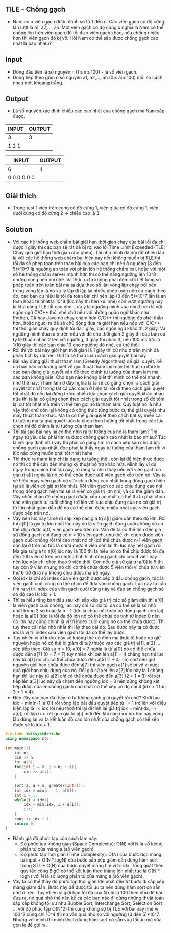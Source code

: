 ## TILE - Chồng gạch
- Nam có n viên gạch được đánh số từ 1 đến n. Các viên gạch có độ cứng lần lượt là a1, a2,..., an. Một viên gạch có độ cứng x nghĩa là Nam có thể chồng lên trên viên gạch đó tối đa x viên gạch khác, nếu chồng nhiều hơn thì viên gạch đó bị vỡ. Hỏi Nam có thể sắp được chồng gạch cao nhất là bao nhiêu?

## Input
- Dòng đầu tiên là số nguyên n (1 ≤ n ≤ 100) - là số viên gạch.
- Dòng tiếp theo gồm n số nguyên a1, a2,..., an (0 ≤ ai ≤ 100) mỗi số cách nhau một khoảng trắng.

## Output
- Là số nguyên xác định chiều cao cao nhất của chồng gạch mà Nam sắp được.

| INPUT | OUTPUT |
| ----- | ------ |
| 3     | 3      |
| 1 2 1 |        |

| INPUT       | OUTPUT |
| ----------- | ------ |
| 6           | 1      |
| 0 0 0 0 0 0 |        |

## Giải thích
- Trong test 1 viên trên cùng có độ cứng 1, viên giữa có độ cứng 1, viên dưới cùng có độ cứng 2 => chiều cao là 3.

## Solution
- Với các hệ thống web chấm bài giới hạn thời gian chạy của bài tối đa chỉ được 1 giây thì các bạn sẽ rất dễ bị rơi vào lỗi Time Limit Exceeded (TLE: Chạy quá giới hạn thời gian cho phép). Thì như mình đã nói rất nhiều lần là với các hệ thống web chấm bài hiện nay nếu không muốn bị TLE thì tối đa số phép toán trên toàn bài của các bạn chỉ nên ở ngưỡng (3 đến 5)*10^7 là ngưỡng an toàn với phần lớn hệ thống chấm bài, hoặc với một số hệ thống chấm server mạnh hơn thì có thể nâng ngưỡng lên 10^8 nhưng cũng hên xui nhé. Và thực ra ta không phải đếm chi tiết từng số phép toán trên toàn bài mà ta dựa theo số lần vòng lặp chạy bởi bên trong vòng lặp là nó xử lý lặp đi lặp lại nhiều phép toán nên cứ canh theo đó, các bạn cứ hiểu là tối đa toàn bài chỉ nên lặp (3 đến 5)*10^7 lần là an toàn hoặc tệ nhất là 10^8 (lúc này thì hên xui nhé) còn vượt ngưỡng này là khả năng TLE rất cao nhe. Lưu ý là ngưỡng mình vừa nói ở trên là với ngôn ngữ C/C++ thôi nhé chứ nếu với những ngôn ngữ khác như Python, C# hay Java nó chạy chậm hơn C/C++ thì ngưỡng đó phải thấp hơn, hoặc người ra đề sẽ chủ động đưa ra giới hạn nếu nộp với C/C++ thì thời gian chạy quy định tối đa 1 giây, các ngôn ngữ khác thì 2 giây. Và ngưỡng mình đưa ra ở trên nếu với đề cho thời gian 2 giây thì các bạn cứ tỷ lệ thuận nhân 2 lên với ngưỡng, 3 giây thì nhân 3, nếu 100 ms tức là 1/10 giây thì các bạn chia 10 cho ngưỡng đó nhé, cứ thế thôi.
- Rồi thì với bài này giới hạn thời gian là 1 giây thì cứ như ở trên mình đã phân tích kỹ rồi hen. Giờ ta sẽ thảo luận cách giải quyết bài này.
- Bài này dùng giải thuật tham lam (Greedy Algorithms) để giải quyết. Kể cả bạn nào có không biết về giải thuật tham lam này thì thực ra đôi khi các bạn đang giải quyết vấn đề theo chính tư tưởng của tham lam mà các bạn không biết. Cho bạn nào không biết thì mình có thể nói nhanh như thế này: Tham lam ở đây nghĩa là ta sẽ cố gắng chọn ra cách giải quyết tốt nhất trong tất cả các cách ở hiện tại rồi đi theo cách giải quyết tốt nhất đó nếu lại đứng trước nhiều lựa chọn cách giải quyết khác nhau nữa thì ta lại cố gắng chọn theo cách giải quyết tốt nhất trong số đó tóm lại cứ tốt nhất mà triển vì thế tên gọi nó là tham lam. Quy luật nó là như vậy thôi chứ còn lại không có công thức từng bước cụ thể giải quyết như mấy thuật toán khác. Mà ta có thể giải quyết theo cách bất kỳ miễn cái tư tưởng mà ta giải quyết luôn là chọn theo hướng tốt nhất trong các lựa chọn thì đó chính là tư tưởng của tham lam
- Thì tại sao bài này lại có thể nhìn ra tư tưởng của nó là tham lam? Thì ngay từ yêu cầu phải tìm ra được chồng gạch cao nhất là bao nhiêu? Tức là với quy định như vậy thì phải cố gắng tìm ra cách xếp sao cho được chồng gạch cao nhất, đọc phát là thấy ngay tư tưởng của tham lam rồi vì lúc nào cũng muốn phải tốt nhất hehe
- Thì thực ra tham lam chỉ là dạng tư tưởng thôi, còn lại để hiện thực được nó thì có thể cần đến những kỹ thuật bổ trợ khác nữa. Mình lấy ví dụ ngay trong chính bài tập này, rõ ràng ta nhìn thấy nếu với viên gạch có giá trị a[i] nghĩa là nó có thể chứa được a[i] viên gạch xếp trên nó. Vậy ta sẽ hiểu ngay viên gạch có sức chịu đựng cao nhất trong đống gạch hiện tại sẽ là viên có giá trị lớn nhất. Rồi viên gạch có sức chịu đựng cao nhì trong đống gạch hiện tại sẽ là viên có giá trị lớn nhì, và cứ thế giảm dần. Vậy chắc chắn để chồng gạch được xếp cao nhất có thể thì ta phải chọn các viên gạch từ cuối chồng trở lên với sức chịu đựng của nó có giá trị từ lớn nhất giảm dần để nó có thể chịu được nhiều nhất các viên gạch được xếp trên nó.
- Vậy nên lúc này ta sẽ đi sắp xếp các giá trị a[i] giảm dần theo độ lớn. Rồi thì a[0] là giá trị lớn nhất lúc này nó là viên gạch đứng cuối chồng và có thể chịu được a[0] viên gạch xếp trên nó. Vấn đề ta có thể tính đến giả sử đống gạch chỉ đang có n = 10 viên gạch, như thế khi chọn được viên gạch cuối chồng rồi thì cao nhất nó chỉ có thể chứa được n-1 viên gạch còn lại ở trên nó tức là chứa được 9 viên còn lại thì lúc này hết gạch rồi. Mà giả sử giá trị a[0] lúc này là 100 thì ta hiểu nó có thể chịu được tối đa đến 100 viên ở trên nó nhưng tình hình đống gạch chỉ còn 9 viên vậy nên lúc này chỉ chọn theo 9 viên thôi. Còn nếu giả sử giá trị a[0] là 5 thì tuy còn 9 viên nhưng nó chỉ có thể chứa được 5 viên thôi vì chứa từ viên thứ 6 trở đi là nó không chịu được mà bể ngay.
- Gọi idx là chỉ số index của viên gạch được xếp ở đầu chồng gạch, tức là viên gạch cuối cùng có thể chọn để đưa vào chồng gạch. Lúc này ta cần tìm ra vị trí index của viên gạch cuối cùng này và đáp án chồng gạch sẽ có độ cao là: idx + 1.
- Thì ta hiểu rằng ban đầu sau khi sắp xếp giá trị các số giảm dần thì a[0] là viên gạch cuối chồng, lúc này chỉ số idx tối đa có thể sẽ là số nhỏ nhất trong 2 số hoặc là n - 1 (tức là chứa hết toàn bộ đống gạch còn lại) hoặc là a[0] (tức là tối đa độ lớn nó có thể chứa do tính từ index 0 nên độ lớn này cũng chính là vị trí index cuối cùng nó có thể chứa được). Thì tuỳ theo cái nào nhỏ nhất thì lấy theo cái đó. Sau bước này ta có được idx là vị trí index của viên gạch tối đa có thể lấy được.
- Tuy nhiên vị trí index này sẽ không thể cố định mà thực tế hoặc nó giữ nguyên hoặc nó có thể bị giảm đi tuỳ thuộc vào các giá trị a[1], a[2] ... xép tiếp theo. Giả sử n = 10, a[0] = 7 nghĩa là từ a[0] nó có thể chứa được đến a[7] (0 + 7 = 7) tuy nhiên khi xét lên a[1] = 4 chẳng hạn thì lúc này từ a[1] nó chỉ có thể chứa được đến a[5] (1 + 4 = 5) chứ nếu giữ nguyên giới hạn chứa được đến a[7] thì viên gạch a[1] sẽ bị vỡ vì vượt quá giới hạn chịu đựng của nó. Rồi giả sử xét lên a[2] lúc này là 1 chẳng hạn thì lúc này từ a[2] chỉ có thể chứa được đến a[3] (2 + 1 = 3) rồi xét tiếp lên a[3] lúc này đã chạm đến ngưỡng idx = 3 nên dừng không xét tiếp được nữa => chồng gạch cao nhất có thể xếp có độ dài 4 (idx + 1 tức 3 + 1 = 4).
- Đến đây các bạn đã thấy rõ tư tưởng cách giải quyết rồi chứ? Khởi tạo idx = min(n-1, a[0]) rồi vòng lặp bắt đầu duyệt tiếp từ i = 1 trở lên với điều kiện lặp là i < idx rồi nếu thoả thì lại đi tính lại giá trị idx = min(idx, i + a[i]); rồi lặp i++ xét qua giá trị a[i] mới đến khi nào i == idx lúc này vòng lặp dừng lại và ta kết luận độ cao lớn nhất của chồng gạch có thể xếp được sẽ là idx + 1.

```c++
#include <bits/stdc++.h>
using namespace std;

int main(){
    int n;
    cin >> n;
    int a[n];
    for(int i = 0; i < n; ++i){
        cin >> a[i];
    }

    sort(a, a + n, greater<int>());
    int idx = min(n - 1, a[0]);
    int i = 1;
    while(i < idx){
        idx = min(idx, i + a[i]);
        i++;
    }
    cout << idx + 1;
    return 0;
}
```

- Đánh giá độ phức tạp của cách làm này:
  - Độ phức tạp không gian (Space Complexity): O(N) với N là số lượng phần tử của mảng a (số viên gạch).
  - Độ phức tạp thời gian (Time Complexity): O(N) của bước đọc mảng từ input + O(N * logN) của bước sắp xếp giảm dần dùng hàm sort trong STL + O(N) của bước duyệt mảng tìm vị trí idx. Tổng quát theo quy tắc cộng BigO có thể kết luận theo thằng lớn nhất tức là O(N * logN) với N là số lượng phần tử của mảng a (số viên gạch).
- Vậy ta có thể thấy độ phức tạp thời gian lớn nhất đến từ bước đi sắp xếp mảng giảm dần. Bước này để được tối ưu ta nên dùng hàm sort có sẵn như ở trên. Tuy nhiên vì giới hạn tối đa của N chỉ là 100 theo như đề bài đưa ra, nó quá nhỏ thế nên kể cả các bạn nào đi dùng những thuật toán sắp xếp không tối ưu như Bubble Sort, Interchange Sort, Selection Sort ... với độ phức tạp O(N^2) thì cũng không sợ bị TLE với bài này nhé vì 100^2 cũng chỉ 10^4 thì nó vẫn quá nhỏ so với ngưỡng (3 đến 5)*10^7. Nhưng với mình thì mình thích dùng hàm sort có sẵn vừa tối ưu mà vừa gọn lẹ để gọi ra.

